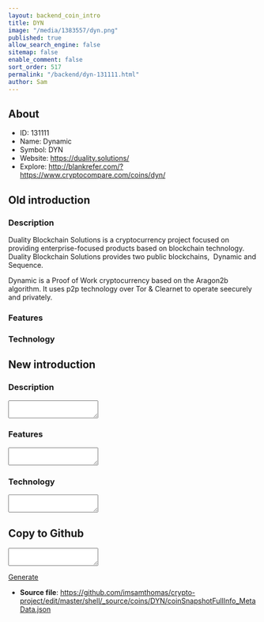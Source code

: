 ```yaml
---
layout: backend_coin_intro
title: DYN
image: "/media/1383557/dyn.png"
published: true
allow_search_engine: false
sitemap: false
enable_comment: false
sort_order: 517
permalink: "/backend/dyn-131111.html"
author: Sam
---
```


## About

- ID: 131111
- Name: Dynamic
- Symbol: DYN
- Website: https://duality.solutions/
- Explore: http://blankrefer.com/?https://www.cryptocompare.com/coins/dyn/


## Old introduction

### Description

<p>Duality Blockchain Solutions is a cryptocurrency project focused on providing enterprise-focused products based on blockchain technology. Duality Blockchain Solutions provides two public blockchains,  Dynamic and Sequence.</p><p>Dynamic is a Proof of Work cryptocurrency based on the Aragon2b algorithm. It uses p2p technology over Tor &amp; Clearnet to operate seecurely and privately.</p>

### Features


### Technology




## New introduction


### Description
<textarea id="meta_description" name="description"></textarea>

### Features
<textarea id="meta_features" name="features"></textarea>

### Technology
<textarea id="meta_technology" name="technology"></textarea>


## Copy to Github

<textarea id="coinsnapshotfullinfo_metadata"></textarea>

<a href="#gen" onclick="generateMetaDatJson()">Generate</a>

- **Source file**: <a href="https://github.com/imsamthomas/crypto-project/edit/master/shell/_source/coins/DYN/coinSnapshotFullInfo_MetaData.json">https://github.com/imsamthomas/crypto-project/edit/master/shell/_source/coins/DYN/coinSnapshotFullInfo_MetaData.json</a>

